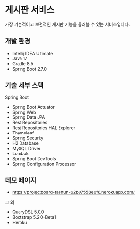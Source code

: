 # 게시판 서비스 

가장 기본적이고 보편적인 게시판 기능을 둘러볼 수 있는 서비스입니다. 

## 개발 환경

* Intellij IDEA Ultimate 
* Java 17
* Gradle 8.5
* Spring Boot 2.7.0

## 기술 세부 스택

Spring Boot

* Spring Boot Actuator
* Spring Web
* Spring Data JPA
* Rest Repositories
* Rest Repositories HAL Explorer
* Thymeleaf
* Spring Security
* H2 Database
* MySQL Driver
* Lombok
* Spring Boot DevTools
* Spring Configuration Processor

## 데모 페이지

*  https://projectboard-taehun-62b07558e6f8.herokuapp.com/

그 외

* QueryDSL 5.0.0
* Bootstrap 5.2.0-Beta1
* Heroku
